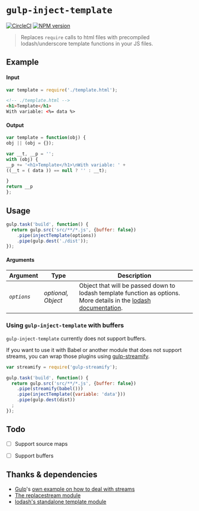# `gulp-inject-template`

[![CircleCI](https://img.shields.io/circleci/project/alexandremeunier/gulp-inject-template.svg?style=flat-square)](https://circleci.com/gh/alexandremeunier/gulp-inject-template)
[![NPM version](https://img.shields.io/npm/v/gulp-inject-template.svg?style=flat-square)](https://www.npmjs.com/package/gulp-inject-template)

> Replaces `require` calls to html files with precompiled lodash/underscore template functions in your JS files. 


## Example

#### Input

```js
var template = require('./template.html');
```

```html
<!-- ./template.html -->
<h1>Template</h1>
With variable: <%= data %>
```

#### Output

```js
var template = function(obj) {
obj || (obj = {});

var __t, __p = '';
with (obj) {
__p += '<h1>Template</h1>\nWith variable: ' +
((__t = ( data )) == null ? '' : __t);

}
return __p
};
```

## Usage

```js
gulp.task('build', function() {
  return gulp.src('src/**/*.js', {buffer: false})
    .pipe(injectTemplate(options))
    .pipe(gulp.dest('./dist'));
});
```

#### Arguments

| Argument | Type | Description |
|---|---|---|
| *`options`* | _optional, Object_ | Object that will be passed down to lodash template function as options. More details in the [lodash documentation](https://lodash.com/docs#template). |

### Using `gulp-inject-template` with buffers

`gulp-inject-template` currently does not support buffers.

If you want to use it with Babel or another module that does not support streams, you can wrap those plugins using [gulp-streamify](https://github.com/nfroidure/gulp-streamify).

```js
var streamify = require('gulp-streamify');

gulp.task('build', function() {
  return gulp.src('src/**/*.js', {buffer: false})
    .pipe(streamify(babel()))
    .pipe(injectTemplate({variable: 'data'}))
    .pipe(gulp.dest(dist))
  ;
});
```


## Todo

- [ ] Support source maps
- [ ] Support buffers


## Thanks & dependencies

* [Gulp](http://gulpjs.com/)'s [own example on how to deal with streams](https://github.com/gulpjs/gulp/blob/master/docs/writing-a-plugin/dealing-with-streams.md)
* [The replacestream module](https://github.com/eugeneware/replacestream)
* [lodash's standalone template module](https://www.npmjs.com/package/lodash.template)